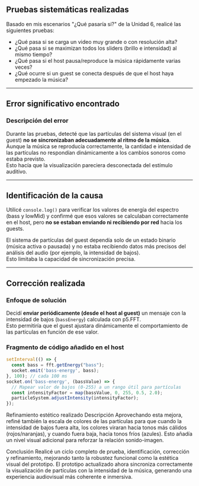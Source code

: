 ## Pruebas sistemáticas realizadas

Basado en mis escenarios "¿Qué pasaría si?" de la Unidad 6, realicé las siguientes pruebas:

- ¿Qué pasa si se carga un video muy grande o con resolución alta?  
- ¿Qué pasa si se maximizan todos los sliders (brillo e intensidad) al mismo tiempo?  
- ¿Qué pasa si el host pausa/reproduce la música rápidamente varias veces?  
- ¿Qué ocurre si un guest se conecta después de que el host haya empezado la música?

---

## Error significativo encontrado

### Descripción del error

Durante las pruebas, detecté que las partículas del sistema visual (en el guest) **no se sincronizaban adecuadamente al ritmo de la música**.  
Aunque la música se reproducía correctamente, la cantidad e intensidad de las partículas no respondían dinámicamente a los cambios sonoros como estaba previsto.  
Esto hacía que la visualización pareciera desconectada del estímulo auditivo.

---

## Identificación de la causa

Utilicé `console.log()` para verificar los valores de energía del espectro (bass y lowMid) y confirmé que esos valores se calculaban correctamente en el host, pero **no se estaban enviando ni recibiendo por red** hacia los guests.

El sistema de partículas del guest dependía solo de un estado binario (música activa o pausada) y no estaba recibiendo datos más precisos del análisis del audio (por ejemplo, la intensidad de bajos).  
Esto limitaba la capacidad de sincronización precisa.

---

## Corrección realizada

### Enfoque de solución

Decidí **enviar periódicamente (desde el host al guest)** un mensaje con la intensidad de bajos (`bassEnergy`) calculada con p5.FFT.  
Esto permitiría que el guest ajustara dinámicamente el comportamiento de las partículas en función de ese valor.

### Fragmento de código añadido en el host

```javascript
setInterval(() => {
  const bass = fft.getEnergy("bass");
  socket.emit('bass-energy', bass);
}, 100); // cada 100 ms
socket.on('bass-energy', (bassValue) => {
  // Mapear valor de bajos (0-255) a un rango útil para partículas
  const intensityFactor = map(bassValue, 0, 255, 0.5, 2.0);
  particleSystem.adjustIntensity(intensityFactor);
});
```
Refinamiento estético realizado
Descripción
Aprovechando esta mejora, refiné también la escala de colores de las partículas para que cuando la intensidad de bajos fuera alta, los colores viraran hacia tonos más cálidos (rojos/naranjas), y cuando fuera baja, hacia tonos fríos (azules).
Esto añadía un nivel visual adicional para reforzar la relación sonido-imagen.

Conclusión
Realicé un ciclo completo de prueba, identificación, corrección y refinamiento, mejorando tanto la robustez funcional como la estética visual del prototipo.
El prototipo actualizado ahora sincroniza correctamente la visualización de partículas con la intensidad de la música, generando una experiencia audiovisual más coherente e inmersiva.
